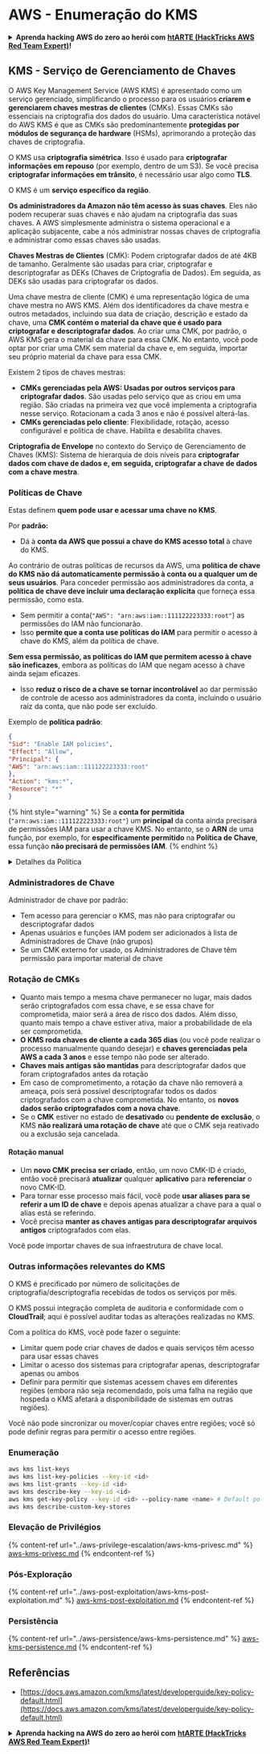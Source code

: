 # AWS - Enumeração do KMS

<details>

<summary><strong>Aprenda hacking AWS do zero ao herói com</strong> <a href="https://training.hacktricks.xyz/courses/arte"><strong>htARTE (HackTricks AWS Red Team Expert)</strong></a><strong>!</strong></summary>

Outras maneiras de apoiar o HackTricks:

* Se você quiser ver sua **empresa anunciada no HackTricks** ou **baixar o HackTricks em PDF** Confira os [**PLANOS DE ASSINATURA**](https://github.com/sponsors/carlospolop)!
* Adquira o [**swag oficial PEASS & HackTricks**](https://peass.creator-spring.com)
* Descubra [**A Família PEASS**](https://opensea.io/collection/the-peass-family), nossa coleção exclusiva de [**NFTs**](https://opensea.io/collection/the-peass-family)
* **Junte-se ao** 💬 [**grupo Discord**](https://discord.gg/hRep4RUj7f) ou ao [**grupo telegram**](https://t.me/peass) ou **siga-nos** no **Twitter** 🐦 [**@hacktricks\_live**](https://twitter.com/hacktricks\_live)**.**
* **Compartilhe seus truques de hacking enviando PRs para os** [**HackTricks**](https://github.com/carlospolop/hacktricks) e [**HackTricks Cloud**](https://github.com/carlospolop/hacktricks-cloud) repositórios do github.

</details>

## KMS - Serviço de Gerenciamento de Chaves

O AWS Key Management Service (AWS KMS) é apresentado como um serviço gerenciado, simplificando o processo para os usuários **criarem e gerenciarem chaves mestras de clientes** (CMKs). Essas CMKs são essenciais na criptografia dos dados do usuário. Uma característica notável do AWS KMS é que as CMKs são predominantemente **protegidas por módulos de segurança de hardware** (HSMs), aprimorando a proteção das chaves de criptografia.

O KMS usa **criptografia simétrica**. Isso é usado para **criptografar informações em repouso** (por exemplo, dentro de um S3). Se você precisa **criptografar informações em trânsito**, é necessário usar algo como **TLS**.

O KMS é um **serviço específico da região**.

**Os administradores da Amazon não têm acesso às suas chaves**. Eles não podem recuperar suas chaves e não ajudam na criptografia das suas chaves. A AWS simplesmente administra o sistema operacional e a aplicação subjacente, cabe a nós administrar nossas chaves de criptografia e administrar como essas chaves são usadas.

**Chaves Mestras de Clientes** (CMK): Podem criptografar dados de até 4KB de tamanho. Geralmente são usadas para criar, criptografar e descriptografar as DEKs (Chaves de Criptografia de Dados). Em seguida, as DEKs são usadas para criptografar os dados.

Uma chave mestra de cliente (CMK) é uma representação lógica de uma chave mestra no AWS KMS. Além dos identificadores da chave mestra e outros metadados, incluindo sua data de criação, descrição e estado da chave, uma **CMK contém o material da chave que é usado para criptografar e descriptografar dados**. Ao criar uma CMK, por padrão, o AWS KMS gera o material da chave para essa CMK. No entanto, você pode optar por criar uma CMK sem material da chave e, em seguida, importar seu próprio material da chave para essa CMK.

Existem 2 tipos de chaves mestras:

* **CMKs gerenciadas pela AWS: Usadas por outros serviços para criptografar dados**. São usadas pelo serviço que as criou em uma região. São criadas na primeira vez que você implementa a criptografia nesse serviço. Rotacionam a cada 3 anos e não é possível alterá-las.
* **CMKs gerenciadas pelo cliente**: Flexibilidade, rotação, acesso configurável e política de chave. Habilita e desabilita chaves.

**Criptografia de Envelope** no contexto do Serviço de Gerenciamento de Chaves (KMS): Sistema de hierarquia de dois níveis para **criptografar dados com chave de dados e, em seguida, criptografar a chave de dados com a chave mestra**.

### Políticas de Chave

Estas definem **quem pode usar e acessar uma chave no KMS**.

Por **padrão:**

*   Dá à **conta da AWS que possui a chave do KMS acesso total** à chave do KMS.

Ao contrário de outras políticas de recursos da AWS, uma **política de chave do KMS não dá automaticamente permissão à conta ou a qualquer um de seus usuários**. Para conceder permissão aos administradores da conta, a **política de chave deve incluir uma declaração explícita** que forneça essa permissão, como esta.

* Sem permitir a conta(`"AWS": "arn:aws:iam::111122223333:root"`) as permissões do IAM não funcionarão.
*   Isso **permite que a conta use políticas do IAM** para permitir o acesso à chave do KMS, além da política de chave.

**Sem essa permissão, as políticas do IAM que permitem acesso à chave são ineficazes**, embora as políticas do IAM que negam acesso à chave ainda sejam eficazes.
* Isso **reduz o risco de a chave se tornar incontrolável** ao dar permissão de controle de acesso aos administradores da conta, incluindo o usuário raiz da conta, que não pode ser excluído.

Exemplo de **política padrão**:
```json
{
"Sid": "Enable IAM policies",
"Effect": "Allow",
"Principal": {
"AWS": "arn:aws:iam::111122223333:root"
},
"Action": "kms:*",
"Resource": "*"
}
```
{% hint style="warning" %}
Se a **conta for permitida** (`"arn:aws:iam::111122223333:root"`) um **principal** da conta ainda precisará de permissões IAM para usar a chave KMS. No entanto, se o **ARN** de uma função, por exemplo, for **especificamente permitido** na **Política de Chave**, essa função **não precisará de permissões IAM**.
{% endhint %}

<details>

<summary>Detalhes da Política</summary>

Propriedades de uma política:

* Documento baseado em JSON
* Recurso --> Recursos afetados (pode ser "\*")
* Ação --> kms:Encrypt, kms:Decrypt, kms:CreateGrant ... (permissões)
* Efeito --> Permitir/Negar
* Principal --> arn afetado
* Condições (opcional) --> Condição para conceder as permissões

Concessões:

* Permitem delegar suas permissões para outro principal da AWS dentro da sua conta da AWS. Você precisa criá-las usando as APIs do AWS KMS. Pode ser indicado o identificador do CMK, o principal do beneficiário e o nível de operação necessário (Decrypt, Encrypt, GenerateDataKey...)
* Após a concessão ser criada, um GrantToken e um GratID são emitidos

**Acesso**:

* Via **política de chave** -- Se existir, esta tem **precedência** sobre a política IAM
* Via **política IAM**
* Via **concessões**

</details>

### Administradores de Chave

Administrador de chave por padrão:

* Tem acesso para gerenciar o KMS, mas não para criptografar ou descriptografar dados
* Apenas usuários e funções IAM podem ser adicionados à lista de Administradores de Chave (não grupos)
* Se um CMK externo for usado, os Administradores de Chave têm permissão para importar material de chave

### Rotação de CMKs

* Quanto mais tempo a mesma chave permanecer no lugar, mais dados serão criptografados com essa chave, e se essa chave for comprometida, maior será a área de risco dos dados. Além disso, quanto mais tempo a chave estiver ativa, maior a probabilidade de ela ser comprometida.
* **O KMS roda chaves de cliente a cada 365 dias** (ou você pode realizar o processo manualmente quando desejar) e **chaves gerenciadas pela AWS a cada 3 anos** e esse tempo não pode ser alterado.
* **Chaves mais antigas são mantidas** para descriptografar dados que foram criptografados antes da rotação
* Em caso de comprometimento, a rotação da chave não removerá a ameaça, pois será possível descriptografar todos os dados criptografados com a chave comprometida. No entanto, os **novos dados serão criptografados com a nova chave**.
* Se o **CMK** estiver no estado de **desativado** ou **pendente de** **exclusão**, o KMS **não realizará uma rotação de chave** até que o CMK seja reativado ou a exclusão seja cancelada.

#### Rotação manual

* Um **novo CMK precisa ser criado**, então, um novo CMK-ID é criado, então você precisará **atualizar** qualquer **aplicativo** para **referenciar** o novo CMK-ID.
* Para tornar esse processo mais fácil, você pode **usar aliases para se referir a um ID de chave** e depois apenas atualizar a chave para a qual o alias está se referindo.
* Você precisa **manter as chaves antigas para descriptografar arquivos antigos** criptografados com elas.

Você pode importar chaves de sua infraestrutura de chave local.

### Outras informações relevantes do KMS

O KMS é precificado por número de solicitações de criptografia/descriptografia recebidas de todos os serviços por mês.

O KMS possui integração completa de auditoria e conformidade com o **CloudTrail**; aqui é possível auditar todas as alterações realizadas no KMS.

Com a política do KMS, você pode fazer o seguinte:

* Limitar quem pode criar chaves de dados e quais serviços têm acesso para usar essas chaves
* Limitar o acesso dos sistemas para criptografar apenas, descriptografar apenas ou ambos
* Definir para permitir que sistemas acessem chaves em diferentes regiões (embora não seja recomendado, pois uma falha na região que hospeda o KMS afetará a disponibilidade de sistemas em outras regiões).

Você não pode sincronizar ou mover/copiar chaves entre regiões; você só pode definir regras para permitir o acesso entre regiões.

### Enumeração
```bash
aws kms list-keys
aws kms list-key-policies --key-id <id>
aws kms list-grants --key-id <id>
aws kms describe-key --key-id <id>
aws kms get-key-policy --key-id <id> --policy-name <name> # Default policy name is "default"
aws kms describe-custom-key-stores
```
### Elevação de Privilégios

{% content-ref url="../aws-privilege-escalation/aws-kms-privesc.md" %}
[aws-kms-privesc.md](../aws-privilege-escalation/aws-kms-privesc.md)
{% endcontent-ref %}

### Pós-Exploração

{% content-ref url="../aws-post-exploitation/aws-kms-post-exploitation.md" %}
[aws-kms-post-exploitation.md](../aws-post-exploitation/aws-kms-post-exploitation.md)
{% endcontent-ref %}

### Persistência

{% content-ref url="../aws-persistence/aws-kms-persistence.md" %}
[aws-kms-persistence.md](../aws-persistence/aws-kms-persistence.md)
{% endcontent-ref %}

## Referências

* [https://docs.aws.amazon.com/kms/latest/developerguide/key-policy-default.html](https://docs.aws.amazon.com/kms/latest/developerguide/key-policy-default.html)

<details>

<summary><strong>Aprenda hacking na AWS do zero ao herói com</strong> <a href="https://training.hacktricks.xyz/courses/arte"><strong>htARTE (HackTricks AWS Red Team Expert)</strong></a><strong>!</strong></summary>

Outras formas de apoiar o HackTricks:

* Se você deseja ver sua **empresa anunciada no HackTricks** ou **baixar o HackTricks em PDF** Confira os [**PLANOS DE ASSINATURA**](https://github.com/sponsors/carlospolop)!
* Adquira o [**swag oficial PEASS & HackTricks**](https://peass.creator-spring.com)
* Descubra [**A Família PEASS**](https://opensea.io/collection/the-peass-family), nossa coleção exclusiva de [**NFTs**](https://opensea.io/collection/the-peass-family)
* **Junte-se ao** 💬 [**grupo Discord**](https://discord.gg/hRep4RUj7f) ou ao [**grupo telegram**](https://t.me/peass) ou **siga-nos** no **Twitter** 🐦 [**@hacktricks\_live**](https://twitter.com/hacktricks\_live)**.**
* **Compartilhe seus truques de hacking enviando PRs para os repositórios** [**HackTricks**](https://github.com/carlospolop/hacktricks) e [**HackTricks Cloud**](https://github.com/carlospolop/hacktricks-cloud).

</details>
